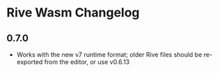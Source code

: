 # Rive Wasm Changelog

## 0.7.0
- Works with the new v7 runtime format; older Rive files should be re-exported from the editor, or use v0.6.13